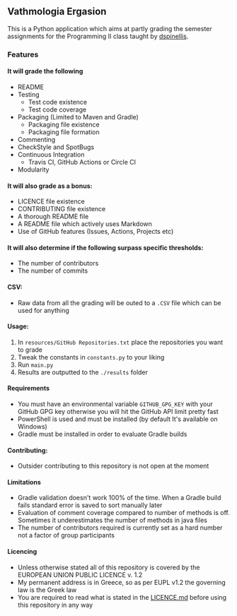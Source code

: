 ## Vathmologia Ergasion

This is a Python application which aims at partly grading the semester assignments for the Programming II class taught
by [dspinellis](https://github.com/dspinellis/).

### Features

#### It will grade the following

- README
- Testing
    * Test code existence
    * Test code coverage
- Packaging (Limited to Maven and Gradle)
    * Packaging file existence
    * Packaging file formation
- Commenting
- CheckStyle and SpotBugs
- Continuous Integration
    * Travis CI, GitHub Actions or Circle CI
- Modularity

#### It will also grade as a bonus:

* LICENCE file existence
* CONTRIBUTING file existence
* A thorough README file
* A README file which actively uses Markdown
* Use of GitHub features (Issues, Actions, Projects etc)

#### It will also determine if the following surpass specific thresholds:

* The number of contributors
* The number of commits

#### CSV:
- Raw data from all the grading will be outed to a `.CSV` file which can be used for anything

#### Usage:

1) In `resources/GitHub Repositories.txt`  place the repositories you want to grade
2) Tweak the constants in `constants.py` to your liking
3) Run `main.py`
4) Results are outputted to the `./results` folder

#### Requirements

- You must have an environmental variable `GITHUB_GPG_KEY` with your GitHub GPG key otherwise you will hit the GitHub
  API limit pretty fast
- PowerShell is used and must be installed (by default It's available on Windows)
- Gradle must be installed in order to evaluate Gradle builds

#### Contributing:

- Outsider contributing to this repository is not open at the moment

#### Limitations

- Gradle validation doesn't work 100% of the time. When a Gradle build fails standard error is saved to sort manually
  later
- Evaluation of comment coverage compared to number of methods is off. Sometimes it underestimates the number of methods
  in java files
- The number of contributors required is currently set as a hard number not a factor of group participants

#### Licencing

- Unless otherwise stated all of this repository is covered by the EUROPEAN UNION PUBLIC LICENCE v. 1.2
- My permanent address is in Greece, so as per EUPL v1.2 the governing law is the Greek law
- You are required to read what is stated in
  the [LICENCE.md](https://github.com/panos1b/Vathmologia_Ergasion/blob/master/docs/LICENSE.md) before using this
  repository
  in any way
